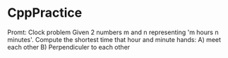 # CppPractice
Promt: Clock problem
Given 2 numbers m and n representing 'm hours n minutes'. Compute the shortest time that hour and minute hands:
A) meet each other
B) Perpendiculer to each other
